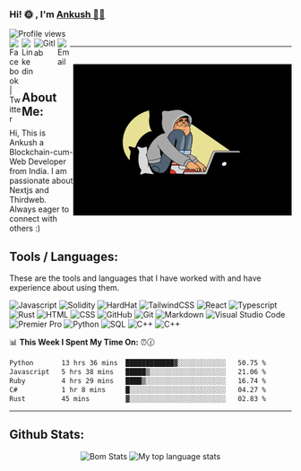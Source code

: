 ### Hi! 🌞 , I'm <a href="https://www.instagram.com/xbom.nck/">Ankush 👨‍💻 </a> 
<img src="https://komarev.com/ghpvc/?username=An-prog-hub&label=Profile%20views&color=70a5fd&style=flat" alt="Profile views" />

<br>
<a href="#">
  <img align="left" alt=" Facebook | Twitter" width="22px" src="https://www.iconsdb.com/icons/preview/white/twitter-xxl.png" />
</a>
<a href="#">
  <img align="left" alt=" Linkedin" width="22px" src="https://www.iconsdb.com/icons/preview/white/linkedin-3-xxl.png" />
</a>
<a href="#">
  <img align="left" alt=" Gitlab" width="42px" src="https://user-images.githubusercontent.com/67872399/172011937-2089d709-3b96-485c-8b97-201522f8664c.png" />
</a>
  <a href="mailto:tntkhang123@gmail.com">
  <img align="left" alt=" Email" width="22px" src="https://www.iconsdb.com/icons/preview/white/email-xxl.png" />
</a>

<hr />
 <br/>
<img align="right" alt="GIF" src="https://github.com/An-prog-hub/An-prog-hub/blob/master/gif.gif?raw=true" width="390" height="270" />
<br />

## About Me:

Hi, This is Ankush a Blockchain-cum-Web Developer from India. I am passionate about Nextjs and Thirdweb. Always eager to connect with others :)
## Tools / Languages:

These are the tools and languages that I have worked with and have experience about using them.

![Javascript](https://img.shields.io/badge/-Javascript-05122A?style=flat&logo=javascript)
![Solidity](https://img.shields.io/badge/-Solidity-05122A?style=flat&logo=solidity)
![HardHat](https://img.shields.io/badge/-Hardhat-05122A?style=flat&logo=hardhat)
![TailwindCSS](https://img.shields.io/badge/-TailwindCSS-05122A?style=flat&logo=tailwindcss)
![React](https://img.shields.io/badge/-React-05122A?style=flat&logo=react)
![Typescript](https://img.shields.io/badge/-Typescript-05122A?style=flat&logo=typescript)
![Rust](https://img.shields.io/badge/-Rust-05122A?style=flat&logo=rust)
![HTML](https://img.shields.io/badge/-HTML-05122A?style=flat&logo=HTML5)
![CSS](https://img.shields.io/badge/-CSS-05122A?style=flat&logo=CSS3)
![GitHub](https://img.shields.io/badge/-GitHub-05122A?style=flat&logo=github)
![Git](https://img.shields.io/badge/-Git-05122A?style=flat&logo=git)
![Markdown](https://img.shields.io/badge/-Markdown-05122A?style=flat&logo=markdown)
![Visual Studio Code](https://img.shields.io/badge/-Visual%20Studio%20Code-05122A?style=flat&logo=visual-studio-code&logoColor=007ACC)
![Premier Pro](https://img.shields.io/badge/-Premiere%20Pro-05122A?style=flat&logo=adobe-premiere%20pro)
![Python](https://img.shields.io/badge/-Python-05122A?style=flat&logo=python)
![SQL](https://img.shields.io/badge/-SQL-05122A?style=flat&logo=mysql)
![C++](https://img.shields.io/badge/-C++-05122A?style=flat&logo=c%2B%2B)
![C++](https://img.shields.io/badge/-AWS-05122A?style=flat&logo=aws)


📊 **This Week I Spent My Time On:** ⏰🕜
<!--START_SECTION:waka-->
```text
Python       13 hrs 36 mins  ████████████▓░░░░░░░░░░░░   50.75 % 
Javascript   5 hrs 38 mins   █████▒░░░░░░░░░░░░░░░░░░░   21.06 % 
Ruby         4 hrs 29 mins   ████▒░░░░░░░░░░░░░░░░░░░░   16.74 % 
C#           1 hr 8 mins     █░░░░░░░░░░░░░░░░░░░░░░░░   04.27 % 
Rust         45 mins         ▓░░░░░░░░░░░░░░░░░░░░░░░░   02.83 % 
```
<!--END_SECTION:waka-->
<!--ending-->

<hr />

## Github Stats:

<p align="center">
    <img height="165" src="https://github-readme-stats.vercel.app/api?username=XxBoomer&count_private=true&include_all_commits=true&theme=tokyonight" alt="Bom Stats" />
    <img src="https://github-readme-stats.vercel.app/api/top-langs/?username=XxBoomer&layout=compact&theme=tokyonight" alt="My top language stats" />
</p>

